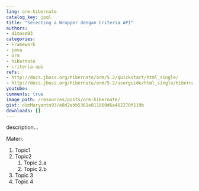 ```yaml
---
lang: orm-hibernate
catalog_key: jpql
title: "Selecting a Wrapper dengan Criteria API"
authors:
- dimasm93
categories:
- Framework
- java
- orm
- hibernate
- criteria-api
refs: 
- http://docs.jboss.org/hibernate/orm/5.2/quickstart/html_single/
- http://docs.jboss.org/hibernate/orm/5.2/userguide/html_single/Hibernate_User_Guide.html
youtube: 
comments: true
image_path: /resources/posts/orm-hibernate/
gist: dimMaryanto93/e8d2abb5361e811860d6a462270f119b
downloads: []
---
```



description...
<!--more-->
Materi: 

1. Topic1
2. Topic2
    1. Topic 2.a
    2. Topic 2.b
3. Topic 3
4. Topic 4